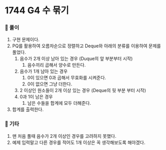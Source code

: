 # 1744 G4 수 묶기

### 📂 풀이
1. 구현 문제이다.
2. PQ를 활용하여 오름차순으로 정렬하고 Deque와 아래의 분류를 이용하여 문제를 풀었다.
    1. 음수가 2개 이상 남아 있는 경우 (Duque의 앞 부분부터 시작)
        1. 음수끼리 곱해서 양수로 만든다.
    2. 음수가 1개 남아 있는 경우
        1. 0이 있으면 0과 곱해서 무효화를 시켜준다.
        2. 0이 없으면 그냥 더한다.
    3. 2 이상인 원소들이 2개 이상 있는 경우 (Deque의 뒷 부분 부터 시작)
    4. 0과 1이 남은 경우
        1. 남은 수들을 합계에 모두 더해준다.
3. 합계를 출력한다.

### 📌 기타
1. 맨 처음 풀때 음수가 2개 이상인 경우를 고려하지 못했다.
2. 예제 입력말고 다른 경우를 적어도 1개 이상은 꼭 생각해보도록 해야겠다.